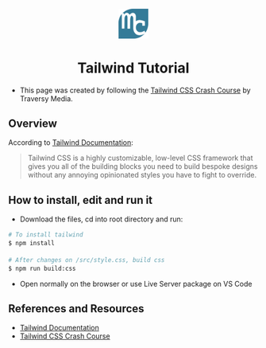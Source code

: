 <p align="center"><img src="./dist/img/mylogo.svg" alt="logo" title="logo" width="60"></p>
<h1 align="center">Tailwind Tutorial</h1>

- This page was created by following the [Tailwind CSS Crash Course](https://www.youtube.com/watch?v=UBOj6rqRUME) by Traversy Media.

## Overview

According to [Tailwind Documentation](https://tailwindcss.com/):
> Tailwind CSS is a highly customizable, low-level CSS framework that gives you all of the building blocks you need to build bespoke designs without any annoying opinionated styles you have to fight to override.


## How to install, edit and run it

- Download the files, cd into root directory and run:
```bash
# To install tailwind
$ npm install

# After changes on /src/style.css, build css
$ npm run build:css
```
- Open normally on the browser or use Live Server package on VS Code

## References and Resources

- [Tailwind Documentation](https://tailwindcss.com/)
- [Tailwind CSS Crash Course](https://www.youtube.com/watch?v=UBOj6rqRUME) 
